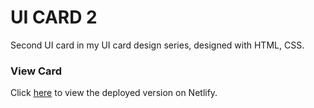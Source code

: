 # UI CARD 2

Second UI card in my UI card design series, designed with HTML, CSS.

### View Card

Click [here](https://loving-hoover-fbb6e9.netlify.app/) to view the deployed version on Netlify.
